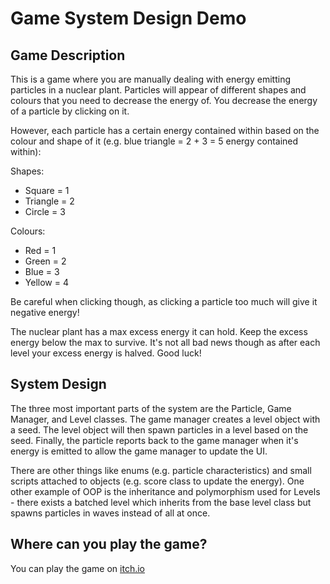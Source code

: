 # Game System Design Demo

## Game Description

This is a game where you are manually dealing with energy emitting particles in a nuclear plant. Particles will appear of different shapes and colours that you need to decrease the energy of. You decrease the energy of a particle by clicking on it.

However, each particle has a certain energy contained within based on the colour and shape of it (e.g. blue triangle = 2 + 3 = 5 energy contained within):

Shapes:
- Square = 1
- Triangle = 2
- Circle = 3

Colours:
- Red = 1
- Green = 2
- Blue = 3
- Yellow = 4

Be careful when clicking though, as clicking a particle too much will give it negative energy!

The nuclear plant has a max excess energy it can hold. Keep the excess energy below the max to survive. It's not all bad news though as after each level your excess energy is halved. Good luck!

## System Design

The three most important parts of the system are the Particle, Game Manager, and Level classes. The game manager creates a level object with a seed. The level object will then spawn particles in a level based on the seed. Finally, the particle reports back to the game manager when it's energy is emitted to allow the game manager to update the UI.

There are other things like enums (e.g. particle characteristics) and small scripts attached to objects (e.g. score class to update the energy). One other example of OOP is the inheritance and polymorphism used for Levels - there exists a batched level which inherits from the base level class but spawns particles in waves instead of all at once.

## Where can you play the game?

You can play the game on [itch.io](https://musical-spearman.itch.io/nuclear-particles)